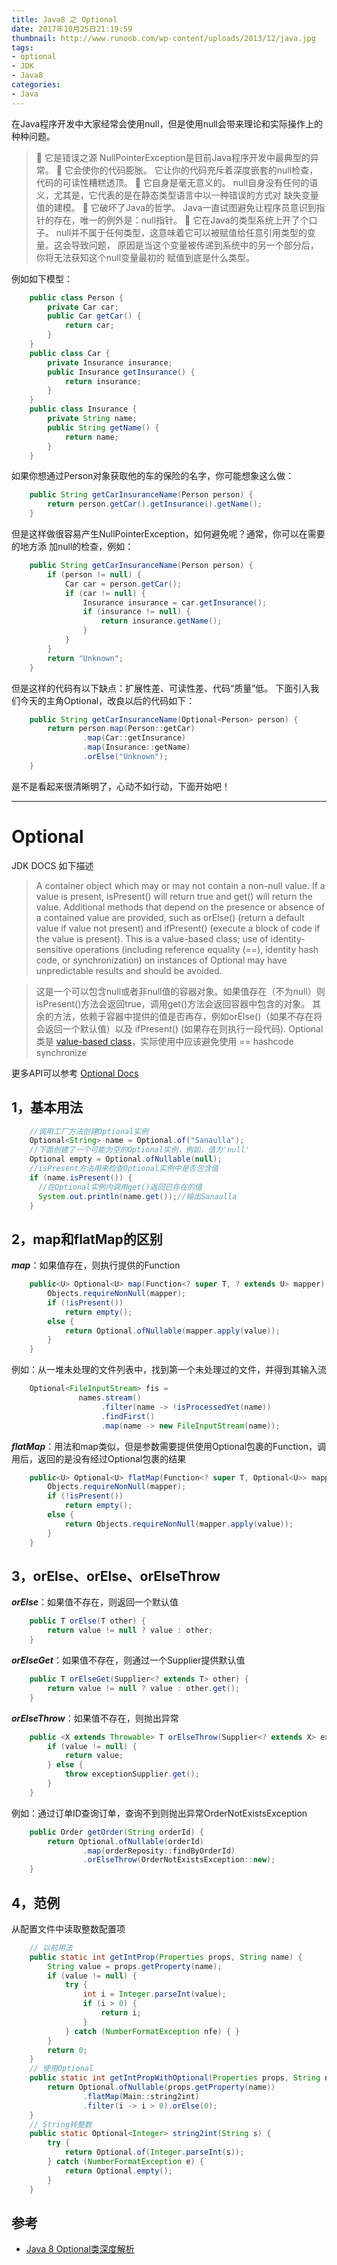```yaml
---
title: Java8 之 Optional
date: 2017年10月25日21:19:59
thumbnail: http://www.runoob.com/wp-content/uploads/2013/12/java.jpg
tags: 
- optional
- JDK
- Java8
categories: 
- Java
---
```

在Java程序开发中大家经常会使用null，但是使用null会带来理论和实际操作上的种种问题。
>  它是错误之源
NullPointerException是目前Java程序开发中最典型的异常。
>  它会使你的代码膨胀。
它让你的代码充斥着深度嵌套的null检查，代码的可读性糟糕透顶。
>  它自身是毫无意义的。
null自身没有任何的语义，尤其是，它代表的是在静态类型语言中以一种错误的方式对
缺失变量值的建模。
>  它破坏了Java的哲学。
Java一直试图避免让程序员意识到指针的存在，唯一的例外是：null指针。
>  它在Java的类型系统上开了个口子。
null并不属于任何类型，这意味着它可以被赋值给任意引用类型的变量。这会导致问题，
原因是当这个变量被传递到系统中的另一个部分后，你将无法获知这个null变量最初的
赋值到底是什么类型。

<!--more-->
例如如下模型：
```java
    public class Person {
        private Car car;
        public Car getCar() {
            return car;
        }
    }
    public class Car {
        private Insurance insurance;
        public Insurance getInsurance() {
            return insurance;
        }
    }
    public class Insurance {
        private String name;
        public String getName() {
            return name;
        }
    }
```
如果你想通过Person对象获取他的车的保险的名字，你可能想象这么做：
```java
    public String getCarInsuranceName(Person person) {
        return person.getCar().getInsurance().getName();
    }
```
但是这样做很容易产生NullPointerException，如何避免呢？通常，你可以在需要的地方添
加null的检查，例如：
```java
    public String getCarInsuranceName(Person person) {
        if (person != null) {
            Car car = person.getCar();
            if (car != null) {
                Insurance insurance = car.getInsurance();
                if (insurance != null) {
                    return insurance.getName();
                }
            }
        }
        return "Unknown";
    }
```
但是这样的代码有以下缺点：扩展性差、可读性差、代码“质量”低。
下面引入我们今天的主角Optional，改良以后的代码如下：
```java
    public String getCarInsuranceName(Optional<Person> person) {
        return person.map(Person::getCar)
                .map(Car::getInsurance)
                .map(Insurance::getName)
                .orElse("Unknown");
    }
```
是不是看起来很清晰明了，心动不如行动，下面开始吧！

----------

# **Optional**

JDK DOCS 如下描述
> A container object which may or may not contain a non-null value. If a value is present, isPresent() will return true and get() will return the value.
> Additional methods that depend on the presence or absence of a contained value are provided, such as orElse() (return a default value if value not present) and ifPresent() (execute a block of code if the value is present).
> This is a value-based class; use of identity-sensitive operations (including reference equality (==), identity hash code, or synchronization) on instances of Optional may have unpredictable results and should be avoided.

> 这是一个可以包含null或者非null值的容器对象。如果值存在（不为null）则isPresent()方法会返回true，调用get()方法会返回容器中包含的对象。
> 其余的方法，依赖于容器中提供的值是否再存，例如orElse()（如果不存在将会返回一个默认值）以及 ifPresent() (如果存在则执行一段代码).
> Optional类是 [value-based class](http://docs.oracle.com/javase/8/docs/api/java/lang/doc-files/ValueBased.html)，实际使用中应该避免使用 == hashcode synchronize

更多API可以参考
[Optional Docs](http://docs.oracle.com/javase/8/docs/api/java/util/Optional.html)

## 1，基本用法

```java
    //调用工厂方法创建Optional实例
    Optional<String> name = Optional.of("Sanaulla");
    //下面创建了一个可能为空的Optional实例，例如，值为'null'
    Optional empty = Optional.ofNullable(null);
    //isPresent方法用来检查Optional实例中是否包含值
    if (name.isPresent()) {
      //在Optional实例内调用get()返回已存在的值
      System.out.println(name.get());//输出Sanaulla
    }
```

## 2，map和flatMap的区别
***map***：如果值存在，则执行提供的Function
```java
    public<U> Optional<U> map(Function<? super T, ? extends U> mapper) {
        Objects.requireNonNull(mapper);
        if (!isPresent())
            return empty();
        else {
            return Optional.ofNullable(mapper.apply(value));
        }
    }
```
例如：从一堆未处理的文件列表中，找到第一个未处理过的文件，并得到其输入流
```java
    Optional<FileInputStream> fis =
               names.stream()
                    .filter(name -> !isProcessedYet(name))
                    .findFirst()
                    .map(name -> new FileInputStream(name));
```

                            
***flatMap***：用法和map类似，但是参数需要提供使用Optional包裹的Function，调用后，返回的是没有经过Optional包裹的结果
                            
```java
    public<U> Optional<U> flatMap(Function<? super T, Optional<U>> mapper) {
        Objects.requireNonNull(mapper);
        if (!isPresent())
            return empty();
        else {
            return Objects.requireNonNull(mapper.apply(value));
        }
    }
```
## 3，orElse、orElse、orElseThrow
***orElse***：如果值不存在，则返回一个默认值
```java
    public T orElse(T other) {
        return value != null ? value : other;
    }
```
***orElseGet***：如果值不存在，则通过一个Supplier提供默认值
                            
```java
    public T orElseGet(Supplier<? extends T> other) {
        return value != null ? value : other.get();
    }
```
***orElseThrow***：如果值不存在，则抛出异常
                            
```java
    public <X extends Throwable> T orElseThrow(Supplier<? extends X> exceptionSupplier) throws X {
        if (value != null) {
            return value;
        } else {
            throw exceptionSupplier.get();
        }
    }
```
例如：通过订单ID查询订单，查询不到则抛出异常OrderNotExistsException
```java
    public Order getOrder(String orderId) {
        return Optional.ofNullable(orderId)
                .map(orderReposity::findByOrderId)
                .orElseThrow(OrderNotExistsException::new);
    }
```

## 4，范例

从配置文件中读取整数配置项

```java
    // 以前用法
    public static int getIntProp(Properties props, String name) {
        String value = props.getProperty(name);
        if (value != null) {
            try {
                int i = Integer.parseInt(value);
                if (i > 0) {
                    return i;
                }
            } catch (NumberFormatException nfe) { }
        }
        return 0;
    }
    // 使用Optional
    public static int getIntPropWithOptional(Properties props, String name) {
        return Optional.ofNullable(props.getProperty(name))
                .flatMap(Main::string2int)
                .filter(i -> i > 0).orElse(0);
    }
    // String转整数
    public static Optional<Integer> string2int(String s) {
        try {
            return Optional.of(Integer.parseInt(s));
        } catch (NumberFormatException e) {
            return Optional.empty();
        }
    }
```

## **参考**

- [Java 8 Optional类深度解析](http://www.importnew.com/6675.html)